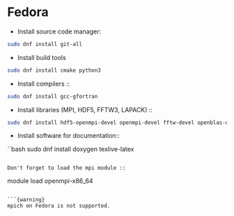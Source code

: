 # Fedora

- Install source code manager:

```bash
sudo dnf install git-all
```

- Install build tools

```bash
sudo dnf install cmake python3
```

- Install compilers ::

```bash
sudo dnf install gcc-gfortran
```

- Install libraries (MPI, HDF5, FFTW3, LAPACK) ::

```bash
sudo dnf install hdf5-openmpi-devel openmpi-devel fftw-devel openblas-devel
```

- Install software for documentation::

``bash
sudo dnf install doxygen texlive-latex
```

Don't forget to load the mpi module ::

```
module load openmpi-x86_64
```

```{warning}
mpich on Fedora is not supported.
```
